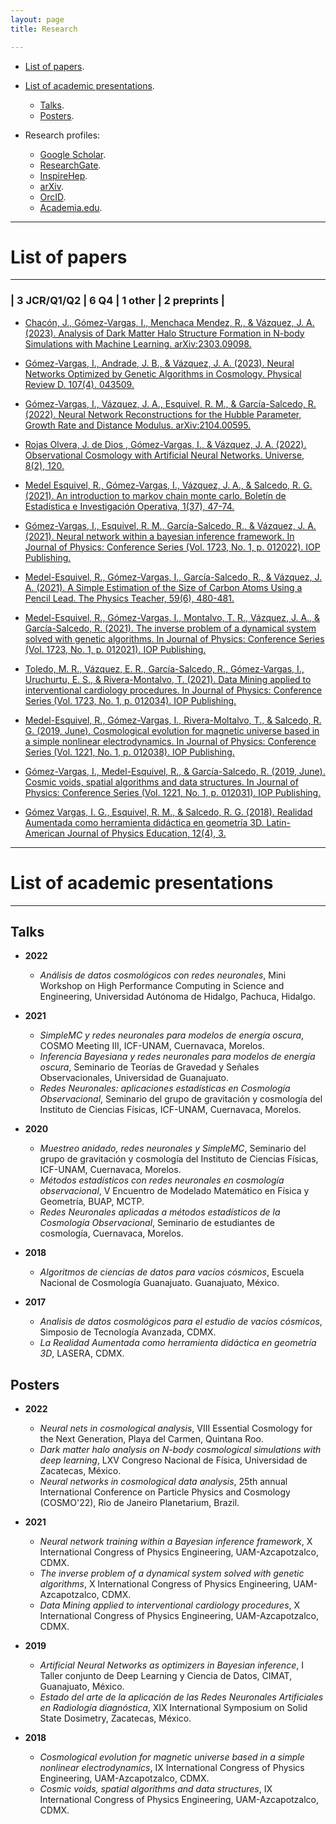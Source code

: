 ```yaml
---
layout: page
title: Research

---
```


- [List of papers](#list-of-papers).
- [List of academic presentations](#list-of-academic-presentations).
	- [Talks](#talks).
	- [Posters](#posters).

- Research profiles: 
	- [Google Scholar](https://scholar.google.com.mx/citations?user=c9OLfMcAAAAJ&hl=es).
	- [ResearchGate](https://www.researchgate.net/profile/Isidro-Gomez-Vargas).
	- [InspireHep](https://inspirehep.net/authors/1862237).
	- [arXiv](https://arxiv.org/search/?searchtype=author&query=G%C3%B3mez-Vargas%2C+I).
	- [OrcID](https://orcid.org/0000-0002-6473-018X).
	- [Academia.edu](https://unam.academia.edu/IsidroG%C3%B3mezVargas).


-----------------------------------------------------------

# List of papers

---

### | 3 JCR/Q1/Q2 | 6 Q4 | 1 other | 2 preprints |

- [Chacón, J., Gómez-Vargas, I., Menchaca Mendez, R., & Vázquez, J. A. (2023). Analysis of Dark Matter Halo Structure Formation in N-body Simulations with Machine Learning. arXiv:2303.09098.](https://arxiv.org/abs/2303.09098)

- [Gómez-Vargas, I., Andrade, J. B., & Vázquez, J. A. (2023). Neural Networks Optimized by Genetic Algorithms in Cosmology. Physical Review D. 107(4). 043509.](https://journals.aps.org/prd/abstract/10.1103/PhysRevD.107.043509) 

- [Gómez-Vargas, I., Vázquez, J. A., Esquivel, R. M., & García-Salcedo, R. (2022). Neural Network Reconstructions for the Hubble Parameter, Growth Rate and Distance Modulus. arXiv:2104.00595.](https://plu.mx/ssrn/a/?ssrn_id=3990646)

- [Rojas Olvera, J. de Dios , Gómez-Vargas, I., & Vázquez, J. A. (2022). Observational Cosmology with Artificial Neural Networks. Universe, 8(2), 120.](https://www.mdpi.com/2218-1997/8/2/120)

- [Medel Esquivel, R., Gómez-Vargas, I., Vázquez, J. A., & Salcedo, R. G. (2021). An introduction to markov chain monte carlo. Boletín de Estadística e Investigación Operativa, 1(37), 47-74.](https://www.researchgate.net/publication/350485874_An_introduction_to_Markov_Chain_Monte_Carlo)

- [Gómez-Vargas, I., Esquivel, R. M., García-Salcedo, R., & Vázquez, J. A. (2021). Neural network within a bayesian inference framework. In Journal of Physics: Conference Series (Vol. 1723, No. 1, p. 012022). IOP Publishing.](https://iopscience.iop.org/article/10.1088/1742-6596/1723/1/012022/meta)

- [Medel-Esquivel, R., Gómez-Vargas, I., García-Salcedo, R., & Vázquez, J. A. (2021). A Simple Estimation of the Size of Carbon Atoms Using a Pencil Lead. The Physics Teacher, 59(6), 480-481.](https://aapt.scitation.org/doi/full/10.1119/10.0006135?casa_token=BE9FYdTwF0MAAAAA%3AddmWH4-Q-HSKcmdfN0XpYaVOf3mrE2asvvt_d-NRiEMuaktvW1dlQ8LC0IHnllappZWfCfwS7g45YA)

- [Medel-Esquivel, R., Gómez-Vargas, I., Montalvo, T. R., Vázquez, J. A., & García-Salcedo, R. (2021). The inverse problem of a dynamical system solved with genetic algorithms. In Journal of Physics: Conference Series (Vol. 1723, No. 1, p. 012021). IOP Publishing.](https://iopscience.iop.org/article/10.1088/1742-6596/1723/1/012021/meta)

- [Toledo, M. R., Vázquez, E. R., García-Salcedo, R., Gómez-Vargas, I., Uruchurtu, E. S., & Rivera-Montalvo, T. (2021). Data Mining applied to interventional cardiology procedures. In Journal of Physics: Conference Series (Vol. 1723, No. 1, p. 012034). IOP Publishing.](https://iopscience.iop.org/article/10.1088/1742-6596/1723/1/012034/meta)

- [Medel-Esquivel, R., Gómez-Vargas, I., Rivera-Moltalvo, T., & Salcedo, R. G. (2019, June). Cosmological evolution for magnetic universe based in a simple nonlinear electrodynamics. In Journal of Physics: Conference Series (Vol. 1221, No. 1, p. 012038). IOP Publishing.](https://iopscience.iop.org/article/10.1088/1742-6596/1221/1/012038/meta)


- [Gómez-Vargas, I., Medel-Esquivel, R., & García-Salcedo, R. (2019, June). Cosmic voids, spatial algorithms and data structures. In Journal of Physics: Conference Series (Vol. 1221, No. 1, p. 012031). IOP Publishing.](https://iopscience.iop.org/article/10.1088/1742-6596/1221/1/012031/meta)


- [Gómez Vargas, I. G., Esquivel, R. M., & Salcedo, R. G. (2018). Realidad Aumentada como herramienta didáctica en geometría 3D. Latin-American Journal of Physics Education, 12(4), 3.](https://dialnet.unirioja.es/servlet/articulo?codigo=6960469)

-----

# List of academic presentations
-----

	
## Talks

- **2022** 
	- *Análisis de datos cosmológicos con redes neuronales*, Mini Workshop on High Performance Computing in Science and Engineering, Universidad Autónoma de Hidalgo, Pachuca, Hidalgo.

- **2021** 
	- *SimpleMC y redes neuronales para modelos de energía oscura*, COSMO Meeting III, ICF-UNAM, Cuernavaca, Morelos.
	- *Inferencia Bayesiana y redes neuronales para modelos de energía oscura*, Seminario de Teorías de Gravedad y Señales Observacionales, Universidad de Guanajuato.
	- *Redes Neuronales: aplicaciones estadísticas en Cosmología Observacional*, Seminario del grupo de gravitación y cosmología del Instituto de Ciencias Físicas, ICF-UNAM, Cuernavaca, Morelos.
- **2020** 
	- *Muestreo anidado, redes neuronales y SimpleMC*, Seminario del grupo de gravitación y cosmología del Instituto de Ciencias Físicas, ICF-UNAM, Cuernavaca, Morelos.
	- *Métodos estadísticos con redes neuronales en cosmología observacional*, V Encuentro de Modelado Matemático en Física y Geometría, BUAP, MCTP.
	- *Redes Neuronales aplicadas a métodos estadísticos de la Cosmología Observacional*, Seminario de estudiantes de cosmología, Cuernavaca, Morelos. 

- **2018** 
	- *Algoritmos de ciencias de datos para vacíos cósmicos*, Escuela Nacional de Cosmología Guanajuato. Guanajuato, México.
- **2017**
	- *Analisis de datos cosmológicos para el estudio de vacíos cósmicos*, Simposio de Tecnología Avanzada, CDMX. 
	- *La Realidad Aumentada como herramienta didáctica en geometría 3D*, LASERA, CDMX. 

## Posters 
- **2022** 
	- *Neural nets in cosmological analysis*, VIII Essential Cosmology for the Next Generation, Playa del Carmen, Quintana Roo.
	- *Dark matter halo analysis on N-body cosmological simulations with deep learning*, LXV Congreso Nacional de Física, Universidad de Zacatecas, México.
	- *Neural networks in cosmological data analysis*, 25th annual International Conference on Particle Physics and Cosmology (COSMO'22), Rio de Janeiro Planetarium, Brazil.
- **2021** 
	- *Neural network training within a Bayesian inference framework*, X International Congress of Physics Engineering, UAM-Azcapotzalco, CDMX.
	- *The inverse problem of a dynamical system solved with genetic algorithms*, X International Congress of Physics Engineering, UAM-Azcapotzalco, CDMX.
	- *Data Mining applied to interventional cardiology procedures*, X International Congress of Physics Engineering, UAM-Azcapotzalco, CDMX.

- **2019** 
	- *Artificial Neural Networks as optimizers in Bayesian inference*, I Taller conjunto de Deep Learning y Ciencia de Datos, CIMAT, Guanajuato, México.
	- *Estado del arte de la aplicación de las Redes Neuronales Artificiales en Radiología diagnóstica*, XIX International Symposium on Solid State Dosimetry, Zacatecas, México.
- **2018** 
	- *Cosmological evolution for magnetic universe based in a simple nonlinear electrodynamics*, IX International Congress of Physics Engineering, UAM-Azcapotzalco, CDMX.
	- *Cosmic voids, spatial algorithms and data structures*, IX International Congress of Physics Engineering, UAM-Azcapotzalco, CDMX.
